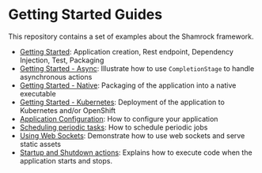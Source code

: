 # Getting Started Guides

This repository contains a set of examples about the Shamrock framework.

* [Getting Started](./getting-started): Application creation, Rest endpoint, Dependency Injection, Test, Packaging
* [Getting Started - Async](./getting-started-async): Illustrate how to use `CompletionStage` to handle asynchronous actions
* [Getting Started - Native](./getting-started-native): Packaging of the application into a native executable
* [Getting Started - Kubernetes](./getting-started-kubernetes): Deployment of the application to Kubernetes and/or OpenShift
* [Application Configuration](./application-configuration): How to configure your application
* [Scheduling periodic tasks](./scheduling-periodic-tasks): How to schedule periodic jobs
* [Using Web Sockets](./using-websockets): Demonstrate how to use web sockets and serve static assets
* [Startup and Shutdown actions](./application-lifecycle-events): Explains how to execute code when the application starts and stops.


